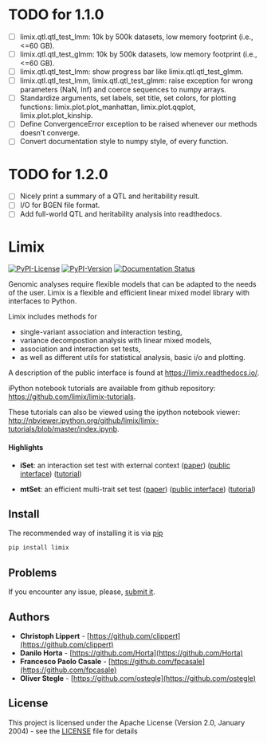 # TODO for 1.1.0

- [ ] limix.qtl.qtl_test_lmm: 10k by 500k datasets, low memory footprint
      (i.e., <=60 GB).
- [ ] limix.qtl.qtl_test_glmm: 10k by 500k datasets, low memory footprint
      (i.e., <=60 GB).
- [ ] limix.qtl.qtl_test_lmm: show progress bar like limix.qtl.qtl_test_glmm.
- [ ] limix.qtl.qtl_test_lmm, limix.qtl.qtl_test_glmm: raise exception for
      wrong parameters (NaN, Inf) and coerce sequences to numpy arrays.
- [ ] Standardize arguments, set labels, set title, set colors, for plotting
      functions: limix.plot.plot_manhattan, limix.plot.qqplot,
      limix.plot.plot_kinship.
- [ ] Define ConvergenceError exception to be raised whenever our methods
      doesn't converge.
- [ ] Convert documentation style to numpy style, of every function.

# TODO for 1.2.0

- [ ] Nicely print a summary of a QTL and heritability result.
- [ ] I/O for BGEN file format.
- [ ] Add full-world QTL and heritability analysis into readthedocs.

# Limix

[![PyPI-License](https://img.shields.io/pypi/l/limix.svg?style=flat-square)](https://pypi.python.org/pypi/limix/)
[![PyPI-Version](https://img.shields.io/pypi/v/limix.svg?style=flat-square)](https://pypi.python.org/pypi/limix/)
[![Documentation Status](https://readthedocs.org/projects/limix/badge/?style=flat-square&version=latest)](https://limix.readthedocs.io/)

Genomic analyses require flexible models that can be adapted to the needs of the user.
Limix is a flexible and efficient linear mixed model library with interfaces to Python.

Limix includes methods for
- single-variant association and interaction testing,
- variance decompostion analysis with linear mixed models,
- association and interaction set tests,
- as well as different utils for statistical analysis, basic i/o and plotting.

A description of the public interface is found at
https://limix.readthedocs.io/.

iPython notebook tutorials are available from github repository:
https://github.com/limix/limix-tutorials.

These tutorials can also be viewed using the ipython notebook viewer:
http://nbviewer.ipython.org/github/limix/limix-tutorials/blob/master/index.ipynb.

#### Highlights

- **iSet**: an interaction set test with external context
  ([paper](http://journals.plos.org/plosgenetics/article?id=10.1371/journal.pgen.1006693))
  ([public interface](http://limix.readthedocs.io/iSet.html))
  ([tutorial](https://github.com/limix/limix-tutorials/tree/master/iSet))

- **mtSet**: an efficient multi-trait set test
  ([paper](http://www.nature.com/nmeth/journal/v12/n8/abs/nmeth.3439.html))
  ([public interface](http://limix.readthedocs.io/mtSet.html))
  ([tutorial](https://github.com/limix/limix-tutorials/tree/master/mtSet))

## Install

The recommended way of installing it is via
[pip](https://pypi.python.org/pypi/pip)

```bash
pip install limix
```

## Problems

If you encounter any issue, please, [submit it](https://github.com/limix/limix/issues).

## Authors

* **Christoph Lippert** - [https://github.com/clippert](https://github.com/clippert)
* **Danilo Horta** - [https://github.com/Horta](https://github.com/Horta)
* **Francesco Paolo Casale** - [https://github.com/fpcasale](https://github.com/fpcasale)
* **Oliver Stegle** - [https://github.com/ostegle](https://github.com/ostegle)

## License

This project is licensed under the Apache License (Version 2.0, January 2004) -
see the [LICENSE](LICENSE) file for details

